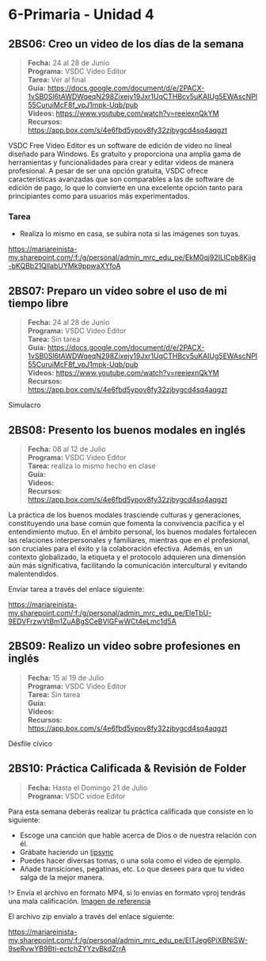 # 6-Primaria - Unidad 4

## 2BS06: Creo un video de los días de la semana

> <i class="bi bi-calendar"></i> **Fecha:** 24 al 28 de Junio<br><i class="bi bi-laptop"></i> **Programa:** VSDC Video Editor <br><i class="bi bi-clipboard-check"></i> **Tarea:** Ver al final<br><i class="bi bi-card-checklist"></i> **Guía:** https://docs.google.com/document/d/e/2PACX-1vSB0Sl6tAWDWqeqN298Zixejy19Jxr1UqCTHBcv5uKAIUg5EWAscNPI55CuruiMcF8f_vpJ1mpk-Uqb/pub <br><i class="bi bi-youtube txt-red"></i> **Videos:** https://www.youtube.com/watch?v=reeiexnQkYM<br><i class="bi bi-files"></i> **Recursos:** https://app.box.com/s/4e6fbd5ypov8fy32zjbygcd4sq4aqgzt

VSDC Free Video Editor es un software de edición de video no lineal diseñado para Windows. Es gratuito y proporciona una amplia gama de herramientas y funcionalidades para crear y editar videos de manera profesional. A pesar de ser una opción gratuita, VSDC ofrece características avanzadas que son comparables a las de software de edición de pago, lo que lo convierte en una excelente opción tanto para principiantes como para usuarios más experimentados.

### Tarea

- Realiza lo mismo en casa, se subira nota si las imágenes son tuyas.

https://mariareinista-my.sharepoint.com/:f:/g/personal/admin_mrc_edu_pe/EkM0qj92ILlCpb8Kjjg-bKQBb21QllabUYMk9ppwaXYfoA

## 2BS07: Preparo un vídeo sobre el uso de mi tiempo libre

> <i class="bi bi-calendar"></i> **Fecha:** 24 al 28 de Junio<br><i class="bi bi-laptop"></i> **Programa:** VSDC Video Editor <br><i class="bi bi-clipboard-check"></i> **Tarea:** Sin tarea<br><i class="bi bi-card-checklist"></i> **Guía:** https://docs.google.com/document/d/e/2PACX-1vSB0Sl6tAWDWqeqN298Zixejy19Jxr1UqCTHBcv5uKAIUg5EWAscNPI55CuruiMcF8f_vpJ1mpk-Uqb/pub <br><i class="bi bi-youtube txt-red"></i> **Videos:** https://www.youtube.com/watch?v=reeiexnQkYM<br><i class="bi bi-files"></i> **Recursos:** https://app.box.com/s/4e6fbd5ypov8fy32zjbygcd4sq4aqgzt

Simulacro

## 2BS08: Presento los buenos modales en inglés

> <i class="bi bi-calendar"></i> **Fecha:** 08 al 12 de Julio<br><i class="bi bi-laptop"></i> **Programa:** VSDC Video Editor <br><i class="bi bi-clipboard-check"></i> **Tarea:** realiza lo mismo hecho en clase<br><i class="bi bi-card-checklist"></i> **Guía:** <br><i class="bi bi-youtube txt-red"></i> **Videos:** <br><i class="bi bi-files"></i> **Recursos:** https://app.box.com/s/4e6fbd5ypov8fy32zjbygcd4sq4aqgzt

La práctica de los buenos modales trasciende culturas y generaciones, constituyendo una base común que fomenta la convivencia pacífica y el entendimiento mutuo. En el ámbito personal, los buenos modales fortalecen las relaciones interpersonales y familiares, mientras que en el profesional, son cruciales para el éxito y la colaboración efectiva. Además, en un contexto globalizado, la etiqueta y el protocolo adquieren una dimensión aún más significativa, facilitando la comunicación intercultural y evitando malentendidos.

Enviar tarea a través del enlace siguiente:

https://mariareinista-my.sharepoint.com/:f:/g/personal/admin_mrc_edu_pe/EleTbU-9EDVFrzwVtBm1ZuABgSCeBVlGFwWCt4eLmc1d5A

## 2BS09: Realizo un video sobre profesiones en inglés

> <i class="bi bi-calendar"></i> **Fecha:** 15 al 19 de Julio<br><i class="bi bi-laptop"></i> **Programa:** VSDC Video Editor <br><i class="bi bi-clipboard-check"></i> **Tarea:** Sin tarea<br><i class="bi bi-card-checklist"></i> **Guía:** <br><i class="bi bi-youtube txt-red"></i> **Videos:** <br><i class="bi bi-files"></i> **Recursos:** https://app.box.com/s/4e6fbd5ypov8fy32zjbygcd4sq4aqgzt

Désfile cívico

<div class="currentTheme">

## 2BS10: Práctica Calificada & Revisión de Folder

> <i class="bi bi-calendar"></i> **Fecha:** Hasta el Domingo 21 de Julio<br><i class="bi bi-laptop"></i> **Programa:** VSDC vidoe Editor

Para esta semana deberás realizar tu práctica calificada que consiste en lo siguiente:

- Escoge una canción que hable acerca de Dios o de nuestra relación con él.
- Grábate haciendo un [lipsync](https://www.facebook.com/watch/?v=3274191132870120)
- Puedes hacer diversas tomas, o una sola como el video de ejemplo.
- Añade transiciones, pegatinas, etc. Lo que desees para que tu video salga de la mejor manera.

!> Envía el archivo en formato MP4, si lo envias en formato vproj tendrás una mala calificación. [Imagen de referencia](https://lh7-us.googleusercontent.com/docsz/AD_4nXfj1CSClbNZ8xBVVEls00DeYsWD53BIJ1VHl8JW_ZJEhjxRC3AIKFBET5YJ7RL0hg8alzHZXPRxFxo8IL9SRgHMIrshiDTyehIL266tMj65DYYDrhivX5Tw3H4-VA94E5Iv1K7XmfQGy8c1afnZxQ1plUY?key=6nSWYA2jb5mctyE1zRwgdA)

El archivo zip envíalo a través del enlace siguiente:

https://mariareinista-my.sharepoint.com/:f:/g/personal/admin_mrc_edu_pe/ElTJeg6PiXBNiSW-9seRvwYB9Bti-ectchZYYzvBkdZrrA

</div>